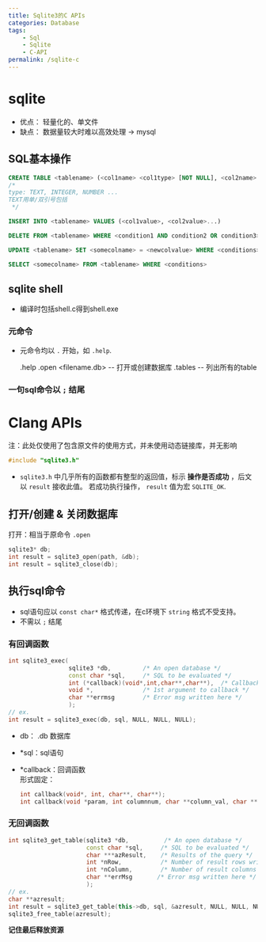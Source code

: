 ```yaml
---
title: Sqlite3的C APIs
categories: Database
tags:
    - Sql
    - Sqlite
    - C-API
permalink: /sqlite-c
---
```

<!-- more -->
# sqlite

-   优点： 轻量化的、单文件
-   缺点： 数据量较大时难以高效处理 -> mysql


## SQL基本操作

```sql
CREATE TABLE <tablename> (<col1name> <col1type> [NOT NULL], <col2name>...)
/*
type: TEXT, INTEGER, NUMBER ...
TEXT用单/双引号包括
 */

INSERT INTO <tablename> VALUES (<col1value>, <col2value>...)

DELETE FROM <tablename> WHERE <condition1 AND condition2 OR condition3>

UPDATE <tablename> SET <somecolname> = <newcolvalue> WHERE <conditions>

SELECT <somecolname> FROM <tablename> WHERE <conditions>
```


## sqlite shell

-   编译时包括shell.c得到shell.exe


### 元命令

-   元命令均以 `.` 开始，如 `.help`.

    .help
    .open <filename.db> -- 打开或创建数据库
    .tables -- 列出所有的table


### 一句sql命令以 `;` 结尾


# Clang APIs

注：此处仅使用了包含原文件的使用方式，并未使用动态链接库，并无影响

```cpp
#include "sqlite3.h"
```

-   `sqlite3.h` 中几乎所有的函数都有整型的返回值，标示 **操作是否成功** ，后文以 `result` 接收此值。
    若成功执行操作， `result` 值为宏 `SQLITE_OK`.


## 打开/创建 & 关闭数据库

打开：相当于原命令 `.open`

```cpp
sqlite3* db;
int result = sqlite3_open(path, &db);
int result = sqlite3_close(db);
```


## 执行sql命令

-   sql语句应以 `const char*` 格式传递，在c环境下 `string` 格式不受支持。
-   不需以 `;` 结尾


### 有回调函数

```cpp
int sqlite3_exec(
                 sqlite3 *db,         /* An open database */
                 const char *sql,     /* SQL to be evaluated */
                 int (*callback)(void*,int,char**,char**),  /* Callback function */
                 void *,              /* 1st argument to callback */
                 char **errmsg        /* Error msg written here */
                 );
// ex.
int result = sqlite3_exec(db, sql, NULL, NULL, NULL);
```

-   db： .db 数据库
-   \*sql：sql语句
-   \*callback：回调函数  
    形式固定：
    
    ```cpp
    int callback(void*, int, char**, char**);
    int callback(void *param, int columnnum, char **column_val, char **column_name);
    ```


### 无回调函数

```cpp
int sqlite3_get_table(sqlite3 *db,          /* An open database */
                      const char *sql,     /* SQL to be evaluated */
                      char ***azResult,    /* Results of the query */
                      int *nRow,           /* Number of result rows written here */
                      int *nColumn,        /* Number of result columns written here */
                      char **errMsg       /* Error msg written here */
                      );
// ex.
char **azresult;
int result = sqlite3_get_table(this->db, sql, &azresult, NULL, NULL, NULL);
sqlite3_free_table(azresult);
```

**记住最后释放资源** 

